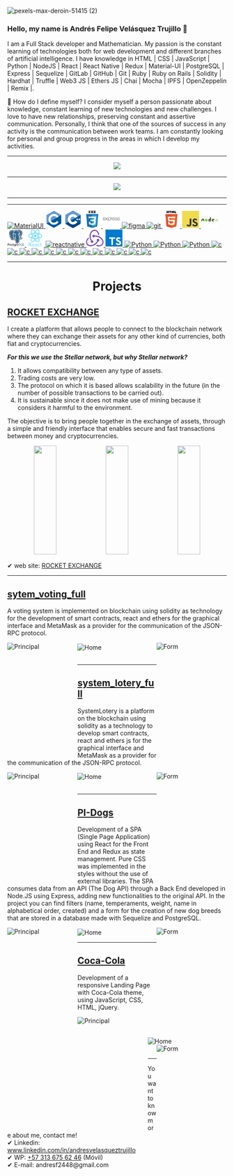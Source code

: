 ![pexels-max-deroin-51415 (2)](https://user-images.githubusercontent.com/58791994/124398821-a08d8380-dccc-11eb-990f-c45f929547b8.jpg)

### Hello, my name is Andrés Felipe Velásquez Trujillo 👋

I am a Full Stack developer and Mathematician. My passion is the constant learning of technologies both for web development and different branches of artificial intelligence. I have knowledge in HTML | CSS | JavaScript | Python | NodeJS | React | React Native | Redux | Material-UI | PostgreSQL | Express | Sequelize | GitLab | GitHub | Git | Ruby | Ruby on Rails | Solidity | Hardhat | Truffle | Web3 JS | Ethers JS | Chai | Mocha | IPFS | OpenZeppelin | Remix |.

🧑 How do I define myself? I consider myself a person passionate about knowledge, constant learning of new technologies and new challenges. I love to have new relationships, preserving constant and assertive communication. Personally, I think that one of the sources of success in any activity is the communication between work teams. I am constantly looking for personal and group progress in the areas in which I develop my activities.

****
<p align="center">
<img src='https://github-readme-stats.vercel.app/api/top-langs/?username=andresf2448&theme=radical' />
</p>

****
<p align="center">
<img src='https://github-readme-stats.vercel.app/api?username=andresf2448&show_icons=true&theme=radical' />
</p>

****

********
<p align="left"> <a href="https://mui.com/" target="_blank"> <img src="https://user-images.githubusercontent.com/58791994/181413029-2fa2600b-c7a5-4270-a09a-eac363e18077.png" alt="MaterialUI" width="40" height="40"/> </a> <a href="https://www.cprogramming.com/" target="_blank"> <img src="https://raw.githubusercontent.com/devicons/devicon/master/icons/c/c-original.svg" alt="c" width="40" height="40"/> </a> <a href="https://www.w3schools.com/cpp/" target="_blank"> <img src="https://raw.githubusercontent.com/devicons/devicon/master/icons/cplusplus/cplusplus-original.svg" alt="cplusplus" width="40" height="40"/> </a> <a href="https://www.w3schools.com/css/" target="_blank"> <img src="https://raw.githubusercontent.com/devicons/devicon/master/icons/css3/css3-original-wordmark.svg" alt="css3" width="40" height="40"/> </a> <a href="https://expressjs.com" target="_blank"> <img src="https://raw.githubusercontent.com/devicons/devicon/master/icons/express/express-original-wordmark.svg" alt="express" width="40" height="40"/> </a> <a href="https://www.figma.com/" target="_blank"> <img src="https://www.vectorlogo.zone/logos/figma/figma-icon.svg" alt="figma" width="40" height="40"/> </a> <a href="https://git-scm.com/" target="_blank"> <img src="https://www.vectorlogo.zone/logos/git-scm/git-scm-icon.svg" alt="git" width="40" height="40"/> </a> <a href="https://www.w3.org/html/" target="_blank"> <img src="https://raw.githubusercontent.com/devicons/devicon/master/icons/html5/html5-original-wordmark.svg" alt="html5" width="40" height="40"/> </a> <a href="https://developer.mozilla.org/en-US/docs/Web/JavaScript" target="_blank"> <img src="https://raw.githubusercontent.com/devicons/devicon/master/icons/javascript/javascript-original.svg" alt="javascript" width="40" height="40"/> </a> <a href="https://nodejs.org" target="_blank"> <img src="https://raw.githubusercontent.com/devicons/devicon/master/icons/nodejs/nodejs-original-wordmark.svg" alt="nodejs" width="40" height="40"/> </a> <a href="https://www.postgresql.org" target="_blank"> <img src="https://raw.githubusercontent.com/devicons/devicon/master/icons/postgresql/postgresql-original-wordmark.svg" alt="postgresql" width="40" height="40"/> </a> <a href="https://reactjs.org/" target="_blank"> <img src="https://raw.githubusercontent.com/devicons/devicon/master/icons/react/react-original-wordmark.svg" alt="react" width="40" height="40"/> </a> <a href="https://reactnative.dev/" target="_blank"> <img src="https://reactnative.dev/img/header_logo.svg" alt="reactnative" width="40" height="40"/> </a> <a href="https://redux.js.org" target="_blank"> <img src="https://raw.githubusercontent.com/devicons/devicon/master/icons/redux/redux-original.svg" alt="redux" width="40" height="40"/> </a> <a href="https://www.typescriptlang.org/" target="_blank"> <img src="https://raw.githubusercontent.com/devicons/devicon/master/icons/typescript/typescript-original.svg" alt="typescript" width="40" height="40"/> </a> <a href="https://www.python.org/" target="_blank"> <img src="./python_18894.ico" alt="Python" width="40" height="40"/> </a> <a href="https://rubyinstaller.org/" target="_blank"> <img src="https://user-images.githubusercontent.com/58791994/135737780-771fa5bf-51d0-45eb-a024-79b3fe113e0f.png" alt="Python" width="40" height="40"/> </a> <a href="https://rubyonrails.org/" target="_blank"> <img src="https://user-images.githubusercontent.com/58791994/135738150-818e4477-403c-4705-87f0-f3e8d096ddaf.png" alt="Python" width="40" height="40"/> </a> <a href="https://sequelize.org/" target="_blank"> <img src="https://user-images.githubusercontent.com/58791994/181413855-b4e51890-cd64-405e-9c64-6f6f87d65f35.png" alt="c" width="40" height="40"/> </a> <a href="https://github.com/" target="_blank"> <img src="https://user-images.githubusercontent.com/58791994/181414029-347e486c-cd9e-487d-99a2-5fa2f2f8bd6f.png" alt="c" width="40" height="40"/> </a><a href="https://about.gitlab.com/" target="_blank"> <img src="https://user-images.githubusercontent.com/58791994/181414113-90325815-33a2-4931-af4b-1d95a4e1e5b1.png" alt="c" width="40" height="40"/> </a> <a href="https://solidity-es.readthedocs.io/es/latest/" target="_blank"> <img src="https://user-images.githubusercontent.com/58791994/181414516-34e5ab7e-9137-4be8-89bf-4bb33d88ac32.png" alt="c" width="40" height="40"/> </a><a href="https://hardhat.org/" target="_blank"> <img src="https://user-images.githubusercontent.com/58791994/181414572-9ecb483d-b3f7-4dd9-a148-ef812493bec7.png" alt="c" width="40" height="40"/> </a><a href="https://trufflesuite.com/" target="_blank"> <img src="https://user-images.githubusercontent.com/58791994/181414601-654b73af-3c45-4256-8531-57004c80fa7f.png" alt="c" width="40" height="40"/> </a><a href="https://web3js.readthedocs.io/en/v1.7.4/" target="_blank"> <img src="https://user-images.githubusercontent.com/58791994/181414651-f18560dc-a85b-442b-b61a-92cd2521a5dd.png" alt="c" width="40" height="40"/> </a><a href="https://docs.ethers.io/v5/" target="_blank"> <img src="https://user-images.githubusercontent.com/58791994/181414677-301cb5ec-63df-4b71-a480-52659f1d3fa3.png" alt="c" width="40" height="40"/> </a><a href="https://www.chaijs.com/" target="_blank"> <img src="https://user-images.githubusercontent.com/58791994/181414718-c285ab7f-8720-4d7a-b72e-52689ad8d500.png" alt="c" width="40" height="40"/> </a><a href="https://mochajs.org/" target="_blank"> <img src="https://user-images.githubusercontent.com/58791994/181414752-5255c059-1410-439d-a8d2-99305a96ebdb.png" alt="c" width="40" height="40"/> </a> <a href="https://ipfs.io/" target="_blank"> <img src="https://user-images.githubusercontent.com/58791994/181414770-45756ae6-3b79-41df-9bca-fb29e01a44ca.png" alt="c" width="40" height="40"/> </a> <a href="https://www.openzeppelin.com/" target="_blank"> <img src="https://user-images.githubusercontent.com/58791994/181414823-1fc39b37-564f-4159-9903-a9b2ad8c8c11.png" alt="c" width="40" height="40"/> </a><a href="https://remix-project.org/" target="_blank"> <img src="https://user-images.githubusercontent.com/58791994/181414892-37c9c5db-dead-4301-8412-5d0bbde22fd3.png" alt="c" width="40" height="40"/> </a></p>

<hr/>

<h1 align="center"> Projects </h1>

## <a href="https://github.com/andresf2448/Exchange-ProyectoFinal" target="_blank">ROCKET EXCHANGE</a>
<p>
I create a platform that allows people to connect to the blockchain network where they can exchange their assets for any other kind of currencies, both fiat and cryptocurrencies.

 ***For this we use the Stellar network, but why Stellar network?***

<ol>
  <li>It allows compatibility between any type of assets.</li>
  <li>Trading costs are very low.</li>
  <li>The protocol on which it is based allows scalability in the future (in the number of possible transactions to be carried out).
</li>
  <li>It is sustainable since it does not make use of mining because it considers it harmful to the environment.
</li>
</ol>

The objective is to bring people together in the exchange of assets, through a simple and friendly interface that enables secure and fast transactions between money and cryptocurrencies.
</p>

<p align="center">
<img  src="https://user-images.githubusercontent.com/76981775/130149215-bbae8143-9fed-46b6-80dd-d6ca04d000e1.png" width="32%" height='250px'>
<img  src="https://user-images.githubusercontent.com/76981775/130149625-f01e6be0-6514-4c54-a6c1-948e3a4a601f.png" width="32%" height='250px'>
<img  src="https://user-images.githubusercontent.com/76981775/130149667-fe25bee4-296c-4ed5-906e-7ffcecff1d5f.png" width="32%" height='250px'>
</p>

✔ web site: <a href="https://rocketxchange.vercel.app/" target="_blank">
ROCKET EXCHANGE
</a>

********

## <a href="https://github.com/andresf2448/sytem_voting_full" target="_blank">sytem_voting_full</a>
<p>A voting system is implemented on blockchain using solidity as technology for the development of smart contracts, react and ethers for the graphical interface and MetaMask as a provider for the communication of the JSON-RPC protocol.</p>

<div>
<img align="left" src="https://user-images.githubusercontent.com/58791994/181675870-10487ca9-6644-440d-8c3c-dc8a6065328a.png" alt="Principal" height='250px' width="32%"/>
<img align="center" src="https://user-images.githubusercontent.com/58791994/181675917-d60f7624-4fda-45e2-b6db-00cfa33e4df6.png" alt="Home" height='250px' width="32%"/>
<img align="right" src="https://user-images.githubusercontent.com/58791994/181676023-a86130e0-0c59-471b-b573-329b5f580498.png" alt="Form" height='250px' width="32%"/>
</div>
<br/>

********

## <a href="https://github.com/andresf2448/system_lotery_full" target="_blank">system_lotery_full</a>
<p>SystemLotery is a platform on the blockchain using solidity as a technology to develop smart contracts, react and ethers js for the graphical interface and MetaMask as a provider for the communication of the JSON-RPC protocol.</p>
<div>
<img align="left" src="https://user-images.githubusercontent.com/58791994/180840346-1cb9eecf-1708-4a74-90f0-051081a94b19.png" alt="Principal" height='250px' width="32%"/>
<img align="center" src="https://user-images.githubusercontent.com/58791994/180841668-3daa2b74-b1bb-4fcb-8e60-38fcc9e37ab9.png" alt="Home" height='250px' width="32%"/>
<img align="right" src="https://user-images.githubusercontent.com/58791994/180843460-5c2e1565-8a31-4099-b094-ed90a0d57ecf.png" alt="Form" height='250px' width="32%"/>
</div>
<br/>

********
 
## <a href="https://github.com/andresf2448/PI-Dogs" target="_blank">PI-Dogs</a>
<p>Development of a SPA (Single Page Application) using React for the Front End and Redux as state management. Pure CSS was implemented in the styles without the use of external libraries. The SPA consumes data from an API (The Dog API) through a Back End developed in Node.JS using Express, adding new functionalities to the original API. In the project you can find filters (name, temperaments, weight, name in alphabetical order, created) and a form for the creation of new dog breeds that are stored in a database made with Sequelize and PostgreSQL.</p>
<div>
<img align="left" src="https://user-images.githubusercontent.com/58791994/124400484-9c1a9800-dcd7-11eb-8acc-1091b8b6514a.png" alt="Principal" height='250px' width="32%"/>
<img align="center" src="https://user-images.githubusercontent.com/58791994/124400541-1cd99400-dcd8-11eb-81a8-1a930984a96e.png" alt="Home" height='250px' width="32%"/>
<img align="right" src="https://user-images.githubusercontent.com/58791994/124400542-1f3bee00-dcd8-11eb-8ba2-9bb2df37bdfc.png" alt="Form" height='250px' width="32%"/>
</div>

********

## <a href="https://github.com/andresf2448/Coca-Cola" target="_blank">Coca-Cola</a>
<p>Development of a responsive Landing Page with Coca-Cola theme, using JavaScript, CSS, HTML, jQuery.</p>
<div>
<img align="left" src="https://user-images.githubusercontent.com/58791994/128064128-e69b8f20-0cc8-4759-990e-950693d33e96.jpeg" alt="Principal" height='250px' width="32%" />
<img align="center" src="https://user-images.githubusercontent.com/58791994/128064294-874d627d-9119-4bb0-b81c-67bfdcfe3f4f.jpeg" alt="Home" height='250px' width="32%"/>
<img align="right" src="https://user-images.githubusercontent.com/58791994/128064311-e449ba32-b8b8-4a0d-b9a4-357b0da36c4a.jpeg" alt="Form" height='250px' width="32%"/>
</div>

<br/>

  <hr/>
  You want to know more about me, contact me! <br/>
✔ Linkedin: <a href="http://www.linkedin.com/in/andresvelasqueztrujillo">www.linkedin.com/in/andresvelasqueztrujillo</a> <br/>
✔ WP: <a href="https://api.whatsapp.com/send?phone=573147710288&text=Gracias%20por%20contactar!" target="_blank">+57 313 675 62 46</a> (Móvil) <br/>
✔ E-mail: andresf2448@gmail.com <br/>
